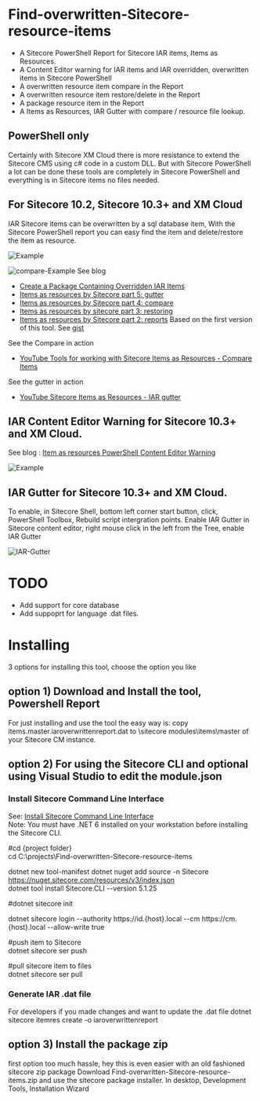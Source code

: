 # Find-overwritten-Sitecore-resource-items
- A Sitecore PowerShell Report for Sitecore IAR items, Items as Resources.
- A Content Editor warning for IAR items and IAR overridden, overwritten items in Sitecore PowerShell
- A overwritten resource item compare in the Report
- A overwritten resource item restore/delete in the Report
- A package resource item in the Report
- A Items as Resources, IAR Gutter with compare / resource file lookup.

## PowerShell only
Certainly with Sitecore XM Cloud there is more resistance to extend the Sitecore CMS using c# code in a custom DLL. But with Sitecore PowerShell a lot can be done these tools are completely in Sitecore PowerShell and everything is in Sitecore items no files needed.

## For Sitecore 10.2, Sitecore 10.3+ and XM Cloud
IAR Sitecore items can be overwritten by a sql database item, With the Sitecore PowerShell report you can easy find the item and delete/restore the item as resource.

![Example](https://raw.githubusercontent.com/jbluemink/Find-overwritten-Sitecore-resource-items/main/find-overwritten-sitecore-resource-items.png)

![compare-Example](https://raw.githubusercontent.com/jbluemink/Find-overwritten-Sitecore-resource-items/main/iar-compare-report.png)
See blog 
- [Create a Package Containing Overridden IAR Items](https://www.stockpick.nl/sitecore/create-a-package-containing-overridden-items/)
- [Items as resources by Sitecore part 5: gutter](https://uxbee.nl/insights/items-as-resources-by-sitecore-part-5)
- [Items as resources by Sitecore part 4: compare](https://uxbee.nl/insights/items-as-resources-by-sitecore-part-4)
- [Items as resources by sitecore part 3: restoring](https://uxbee.nl/insights/items-as-resources-by-sitecore-part-3)
- [Items as resources by Sitecore part 2: reports](https://uxbee.nl/insights/items-as-resources-by-sitecore-part-2)
Based on the first version of this tool. See [gist](https://gist.github.com/jbluemink/ac0851a20a3e94a25a6d998dcd25f466)

See the Compare in action
- [YouTube Tools for working with Sitecore Items as Resources - Compare Items](https://www.youtube.com/watch?v=8AHDOQr2zsA)

See the gutter in action
- [YouTube Sitecore Items as Resources - IAR gutter](https://youtu.be/yAUxVGcWlp0)

## IAR Content Editor Warning for Sitecore 10.3+ and XM Cloud.
See blog : [Item as resources PowerShell Content Editor Warning](https://www.stockpick.nl/sitecore/item-as-resources-powershell-warning/)

![Example](https://raw.githubusercontent.com/jbluemink/Find-overwritten-Sitecore-resource-items/main/Overridden-item-as-resource-content-editor-warning.png)

## IAR Gutter for Sitecore 10.3+ and XM Cloud.
To enable, in Sitecore Shell, bottom left corner start button, click, PowerShell Toolbox, Rebuild script intergration points.
Enable IAR Gutter in Sitecore content editor, right mouse click in the left from the Tree, enable IAR Gutter

![IAR-Gutter](https://raw.githubusercontent.com/jbluemink/Find-overwritten-Sitecore-resource-items/main/sitecore-iar-gutter-with-resource-file-lookup-compare.png)

# TODO
- Add support for core database
- Add suppoprt for language .dat files.

# Installing
3 options for installing this tool, choose the option you like 

## option 1) Download and Install the tool, Powershell Report
For just installing and use the tool the easy way is:
copy items.master.iaroverwrittenreport.dat  to \sitecore modules\items\master of your Sitecore CM instance.

## option 2) For using the Sitecore CLI and optional using Visual Studio to edit the module.json
### Install Sitecore Command Line Interface
See: [Install Sitecore Command Line Interface](https://doc.sitecore.com/xp/en/developers/103/developer-tools/install-sitecore-command-line-interface.html) \
Note: You must have .NET 6 installed on your workstation before installing the Sitecore CLI.

#cd {project folder}\
cd C:\projects\Find-overwritten-Sitecore-resource-items

dotnet new tool-manifest
dotnet nuget add source -n Sitecore https://nuget.sitecore.com/resources/v3/index.json \
dotnet tool install Sitecore.CLI --version 5.1.25

#dotnet sitecore init

dotnet sitecore login --authority https://id.{host}.local --cm https://cm.{host}.local --allow-write true

#push item to Sitecore\
dotnet sitecore ser push

#pull sitecore item to files\
dotnet sitecore ser pull


### Generate IAR .dat file
For developers if you made changes and want to update the .dat file
dotnet sitecore itemres create -o iaroverwrittenreport

## option 3) Install the package zip
first option too much hassle, hey this is even easier with an old fashioned sitecore zip package
Download Find-overwritten-Sitecore-resource-items.zip  and use the sitecore package installer.
In desktop, Development Tools, Installation Wizard